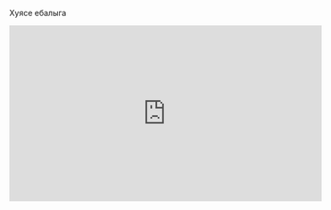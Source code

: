 ---
---
Хуясе ебалыга
<iframe width="560" height="315" src="https://www.youtube.com/embed/BtLLXKJ7TJM?si=WQXu257A9Xwf8uX9" title="YouTube video player" frameborder="0" allow="accelerometer; autoplay; clipboard-write; encrypted-media; gyroscope; picture-in-picture; web-share" referrerpolicy="strict-origin-when-cross-origin" allowfullscreen></iframe>